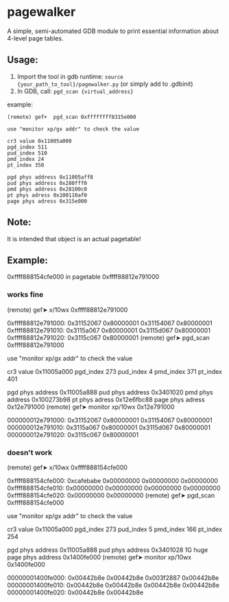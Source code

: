 # pagewalker

A simple, semi-automated GDB module to print essential information about 4-level page tables.

## Usage:

1. Import the tool in gdb runtime: `source {your_path_to_tool}/pagewalker.py` (or simply add to .gdbinit)
2. In GDB, call: `pgd_scan {virtual_address}`

example:

```
(remote) gef➤  pgd_scan 0xffffffff8315e000

use "monitor xp/gx addr" to check the value

cr3 value 0x11005a000
pgd_index 511
pud_index 510
pmd_index 24
pt_index 350

pgd phys address 0x11005aff8
pud phys address 0x280fff0
pmd phys address 0x28100c0
pt phys adress 0x100110af0
page phys adress 0x315e000
```

## Note: 

It is intended that object is an actual pagetable!

## Example:

0xffff888154cfe000 in pagetable 0xffff88812e791000

### works fine

(remote) gef➤  x/10wx 0xffff88812e791000

0xffff88812e791000:     0x31152067      0x80000001      0x31154067      0x80000001
0xffff88812e791010:     0x3115a067      0x80000001      0x3115d067      0x80000001
0xffff88812e791020:     0x3115c067      0x80000001
(remote) gef➤  pgd_scan 0xffff88812e791000

use "monitor xp/gx addr" to check the value

cr3 value 0x11005a000
pgd_index 273
pud_index 4
pmd_index 371
pt_index 401

pgd phys address 0x11005a888
pud phys address 0x3401020
pmd phys address 0x100273b98
pt phys adress 0x12e6fbc88
page phys adress 0x12e791000
(remote) gef➤  monitor xp/10wx 0x12e791000 

000000012e791000: 0x31152067 0x80000001 0x31154067 0x80000001
000000012e791010: 0x3115a067 0x80000001 0x3115d067 0x80000001
000000012e791020: 0x3115c067 0x80000001

### doesn't work

(remote) gef➤  x/10wx 0xffff888154cfe000

0xffff888154cfe000:     0xcafebabe      0x00000000      0x00000000      0x00000000
0xffff888154cfe010:     0x00000000      0x00000000      0x00000000      0x00000000
0xffff888154cfe020:     0x00000000      0x00000000
(remote) gef➤  pgd_scan 0xffff888154cfe000

use "monitor xp/gx addr" to check the value

cr3 value 0x11005a000
pgd_index 273
pud_index 5
pmd_index 166
pt_index 254

pgd phys address 0x11005a888
pud phys address 0x3401028
1G huge page phys address 0x1400fe000
(remote) gef➤  monitor xp/10wx 0x1400fe000

00000001400fe000: 0x00442b8e 0x00442b8e 0x003f2887 0x00442b8e
00000001400fe010: 0x00442b8e 0x00442b8e 0x00442b8e 0x00442b8e
00000001400fe020: 0x00442b8e 0x00442b8e

